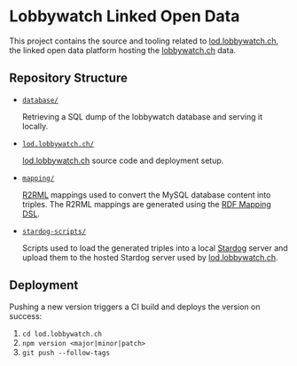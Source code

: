 # Lobbywatch Linked Open Data

This project contains the source and tooling related to [lod.lobbywatch.ch](https://lod.lobbywatch.ch), the linked open data platform hosting the [lobbywatch.ch](https://lobbywatch.ch) data.

## Repository Structure

* [`database/`](./database/)

    Retrieving a SQL dump of the lobbywatch database and serving it locally.

* [`lod.lobbywatch.ch/`](./lod.lobbywatch.ch/)

    [lod.lobbywatch.ch](https://lod.lobbywatch.ch) source code and deployment setup.

* [`mapping/`](./mapping/)

    [R2RML](https://www.w3.org/TR/r2rml/#abstract) mappings used to convert the MySQL database content into triples. The R2RML mappings are generated using the [RDF Mapping DSL](https://github.com/zazuko/rdf-mapping-dsl-user).

* [`stardog-scripts/`](./stardog-scripts/)

    Scripts used to load the generated triples into a local [Stardog](https://www.stardog.com/) server and upload them to the hosted Stardog server used by [lod.lobbywatch.ch](https://lod.lobbywatch.ch).

## Deployment

Pushing a new version triggers a CI build and deploys the version on success:

1. `cd lod.lobbywatch.ch`
1. `npm version <major|minor|patch>`
1. `git push --follow-tags`
